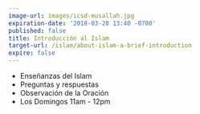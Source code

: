 ```yaml
---
image-url: images/icsd-musallah.jpg
expiration-date: '2018-03-28 13:40 -0700'
published: false
title: Introducción al Islam
target-url: /islam/about-islam-a-brief-introduction
expire: false
---
```

- Enseñanzas del Islam
- Preguntas y respuestas
- Observación de la Oración
- Los Domingos 11am - 12pm
